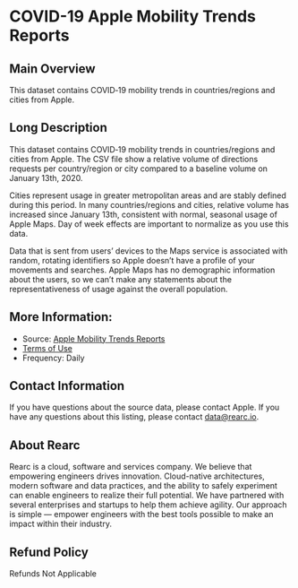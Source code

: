 # COVID-19 Apple Mobility Trends Reports

## Main Overview
This dataset contains COVID‑19 mobility trends in countries/regions and cities from Apple.

## Long Description
This dataset contains COVID‑19 mobility trends in countries/regions and cities from Apple. The CSV file show a relative volume of directions requests per country/region or city compared to a baseline volume on January 13th, 2020.

Cities represent usage in greater metropolitan areas and are stably defined during this period. In many countries/regions and cities, relative volume has increased since January 13th, consistent with normal, seasonal usage of Apple Maps. Day of week effects are important to normalize as you use this data.

Data that is sent from users’ devices to the Maps service is associated with random, rotating identifiers so Apple doesn’t have a profile of your movements and searches. Apple Maps has no demographic information about the users, so we can’t make any statements about the representativeness of usage against the overall population.

## More Information:
- Source: [Apple Mobility Trends Reports](https://www.apple.com/covid19/mobility)         
- [Terms of Use](https://www.apple.com/covid19/mobility)  
- Frequency: Daily

## Contact Information
If you have questions about the source data, please contact Apple. If you have any questions about this listing, please contact data@rearc.io.

## About Rearc
Rearc is a cloud, software and services company. We believe that empowering engineers drives innovation. Cloud-native architectures, modern software and data practices, and the ability to safely experiment can enable engineers to realize their full potential. We have partnered with several enterprises and startups to help them achieve agility. Our approach is simple — empower engineers with the best tools possible to make an impact within their industry.

## Refund Policy  
Refunds Not Applicable

